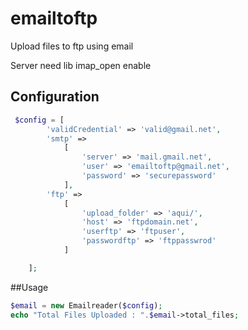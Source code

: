# emailtoftp
 Upload files to ftp using email

Server need lib imap_open enable 

## Configuration
```php
 $config = [
        'validCredential' => 'valid@gmail.net',
        'smtp' =>
            [
                'server' => 'mail.gmail.net',
                'user' => 'emailtoftp@gmail.net',
                'password' => 'securepassword'
            ],
        'ftp' =>
            [
                'upload_folder' => 'aqui/',
                'host' => 'ftpdomain.net',
                'userftp' => 'ftpuser',
                'passwordftp' => 'ftppasswrod'
            ]

    ]; 
```

##Usage
```php
$email = new Emailreader($config);
echo "Total Files Uploaded : ".$email->total_files;
```
